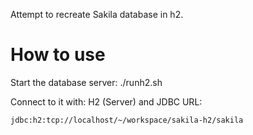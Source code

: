 Attempt to recreate Sakila database in h2.

# How to use

Start the database server: ./runh2.sh

Connect to it with: H2 (Server) and JDBC URL:

    jdbc:h2:tcp://localhost/~/workspace/sakila-h2/sakila


